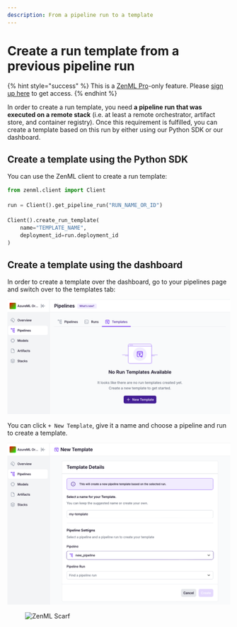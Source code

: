 ```yaml
---
description: From a pipeline run to a template
---
```


# Create a run template from a previous pipeline run

{% hint style="success" %}
This is a [ZenML Pro](https://zenml.io/pro)-only feature. Please
[sign up here](https://cloud.zenml.io) to get access.
{% endhint %}

In order to create a run template, you need **a pipeline run that was executed
on a remote stack** (i.e. at least a remote orchestrator, artifact store,
and container registry). Once this requirement is fulfilled, you can create a
template based on this run by either using our Python SDK or our dashboard.

## Create a template using the Python SDK

You can use the ZenML client to create a run template:

```python
from zenml.client import Client

run = Client().get_pipeline_run("RUN_NAME_OR_ID")

Client().create_run_template(
    name="TEMPLATE_NAME",
    deployment_id=run.deployment_id
)
```

## Create a template using the dashboard

In order to create a template over the dashboard, go to your pipelines page 
and switch over to the templates tab:

![Create Templates on the dashboard](../../.gitbook/assets/run-templates-create-1.png)

You can click `+ New Template`, give it a name and choose a pipeline and run
to create a template.

![Template Details](../../.gitbook/assets/run-templates-create-2.png)

<!-- For scarf -->
<figure><img alt="ZenML Scarf" referrerpolicy="no-referrer-when-downgrade" src="https://static.scarf.sh/a.png?x-pxid=f0b4f458-0a54-4fcd-aa95-d5ee424815bc" /></figure>
